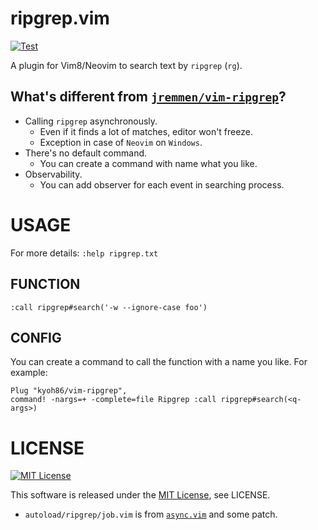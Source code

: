 # ripgrep.vim

[![Test](https://github.com/kyoh86/vim-ripgrep/actions/workflows/test.yml/badge.svg)](https://github.com/kyoh86/vim-ripgrep/actions/workflows/test.yml)

A plugin for Vim8/Neovim to search text by `ripgrep` (`rg`).

## What's different from [`jremmen/vim-ripgrep`](https://github.com/jremmen/vim-ripgrep)?

- Calling `ripgrep` asynchronously.
    - Even if it finds a lot of matches, editor won't freeze.
    - Exception in case of `Neovim` on `Windows`.
- There's no default command.
    - You can create a command with name what you like.
- Observability.
    - You can add observer for each event in searching process.

# USAGE

For more details: `:help ripgrep.txt`

## FUNCTION

```vim
:call ripgrep#search('-w --ignore-case foo')
```

## CONFIG

You can create a command to call the function with a name you like.
For example:

```vim
Plug "kyoh86/vim-ripgrep",
command! -nargs=+ -complete=file Ripgrep :call ripgrep#search(<q-args>)
```

# LICENSE

[![MIT License](http://img.shields.io/badge/license-MIT-blue.svg)](http://www.opensource.org/licenses/MIT)

This software is released under the [MIT License](http://www.opensource.org/licenses/MIT), see LICENSE.

- `autoload/ripgrep/job.vim` is from [`async.vim`](https://github.com/prabirshrestha/async.vim) and some patch.


